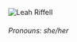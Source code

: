 ![Leah Riffell](https://images.squarespace-cdn.com/content/5a6d4a31f6576ebde0e694d9/1552347357287-R50178C8P602V6SDBETH/Port+Header+horizontal.png?content-type=image%2Fpng)

###### Pronouns: she/her 
